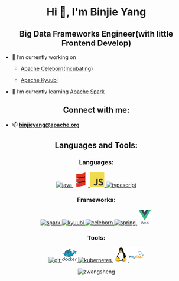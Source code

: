 <h1 align="center">Hi 👋, I'm Binjie Yang</h1>
<h2 align="center">Big Data Frameworks Engineer(with little Frontend Develop)</h2>

  - 🔭 I’m currently working on

    - [Apache Celeborn(Incubating)](https://github.com/apache/incubator-celeborn)

    - [Apache Kyuubi](https://github.com/apache/kyuubi)

  - 🌱 I’m currently learning [Apache Spark](https://github.com/apache/spark)
<h2 align="center">Connect with me:</h2>

  - 📫 **binjieyang@apache.org**

<h2 align="center">Languages and Tools:</h2>
<h3 align="center">Languages:</h3>
<p align="center">
  <a href="https://www.java.com/" target="_blank" rel="noreferrer">
    <img
      src="https://www.vectorlogo.zone/logos/java/java-vertical.svg"
      alt="java"
      width="40"
      height="40"
    />
  </a>
  <a href="https://www.scala-lang.org" target="_blank" rel="noreferrer">
    <img
      src="https://raw.githubusercontent.com/devicons/devicon/master/icons/scala/scala-original.svg"
      alt="scala"
      width="40"
      height="40"
    />
  </a>
  <a
    href="https://developer.mozilla.org/en-US/docs/Web/javascript"
    target="_blank"
    rel="noreferrer"
  >
    <img
      src="https://raw.githubusercontent.com/devicons/devicon/master/icons/javascript/javascript-original.svg"
      alt="javascript"
      width="40"
      height="40"
    />
  </a>
  <a href="https://www.typescriptlang.org/" target="_blank" rel="noreferrer">
    <img
      src="https://www.vectorlogo.zone/logos/typescriptlang/typescriptlang-icon.svg"
      alt="typescript"
      width="40"
      height="40"
    />
  </a>
</p>
<h3 align="center">Frameworks:</h3>
<p align="center">
  <a href="https://spark.apache.org/" target="_blank" rel="noreferrer">
    <img
      src="https://spark.apache.org/images/spark-logo-rev.svg"
      alt="spark"
      width="40"
      height="40"
    />
  </a>
  <a href="https://kyuubi.apache.org/" target="_blank" rel="noreferrer">
    <img
      src="https://kyuubi.apache.org/kyuubi_logo_hd.png"
      alt="kyuubi"
      width="40"
      height="40"
    />
  </a>
  <a href="https://celeborn.apache.org/" target="_blank" rel="noreferrer">
    <img
      src="https://celeborn.apache.org/assets/logo/celeborn-1.svg"
      alt="celeborn"
      width="40"
      height="40"
    />
  </a>
  <a href="https://spring.io/" target="_blank" rel="noreferrer">
    <img
      src="https://www.vectorlogo.zone/logos/springio/springio-icon.svg"
      alt="spring"
      width="40"
      height="40"
    />
  </a>
  <a href="https://vuejs.org/" target="_blank" rel="noreferrer">
    <img
      src="https://raw.githubusercontent.com/devicons/devicon/master/icons/vuejs/vuejs-original-wordmark.svg"
      alt="vuejs"
      width="40"
      height="40"
    />
  </a>
</p>
<h3 align="center">Tools:</h3>
<p align="center">
  <a href="https://git-scm.com/" target="_blank" rel="noreferrer">
    <img
      src="https://www.vectorlogo.zone/logos/git-scm/git-scm-icon.svg"
      alt="git"
      width="40"
      height="40"
    />
  </a>
  <a href="https://www.docker.com/" target="_blank" rel="noreferrer">
    <img
      src="https://raw.githubusercontent.com/devicons/devicon/master/icons/docker/docker-original-wordmark.svg"
      alt="docker"
      width="40"
      height="40"
    />
  </a>
  <a href="https://kubernetes.io" target="_blank" rel="noreferrer">
    <img
      src="https://www.vectorlogo.zone/logos/kubernetes/kubernetes-icon.svg"
      alt="kubernetes"
      width="40"
      height="40"
    />
  </a>
  <a href="https://www.linux.org/" target="_blank" rel="noreferrer">
    <img
      src="https://raw.githubusercontent.com/devicons/devicon/master/icons/linux/linux-original.svg"
      alt="linux"
      width="40"
      height="40"
    />
  </a>
  <a href="https://www.mysql.com/" target="_blank" rel="noreferrer">
    <img
      src="https://raw.githubusercontent.com/devicons/devicon/master/icons/mysql/mysql-original-wordmark.svg"
      alt="mysql"
      width="40"
      height="40"
    />
  </a>
</p>

<div align="center">
  <img
    src="https://github-readme-stats.vercel.app/api?username=zwangsheng&show_icons=true&locale=en"
    alt="zwangsheng"
  />
</div>
